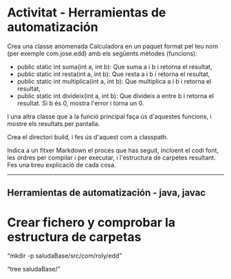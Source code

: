 # Activitat - Herramientas de automatización

Crea una classe anomenada Calculadora en un paquet format pel teu nom (per exemple com.jose.edd) amb els següents mètodes (funcions):

* public static int suma(int a, int b): Que suma a i b i retorna el resultat,
* public static int resta(int a, int b): Que resta a i b i retorna el resultat,
* public static int multiplica(int a, int b): Que multiplica a i b i retorna el resultat,
* public static int divideix(int a, int b): Que divideix a entre b i retorna el resultat. Si b és 0, mostra l'error i torna un 0.

I una altra classe que a la funció principal faça ús d'aquestes funcions, i mostre els resultats per pantalla.

Crea el directori build, i fes ús d'aquest com a classpath.

Indica a un fitxer Markdown el procés que has seguit, incloent el codi font, les ordres per compilar i per executar, i l'estructura de carpetes resultant. Fes una breu explicació de cada cosa.

-----

## Herramientas de automatización - java, javac

# Crear fichero y comprobar la estructura de carpetas
“mkdir -p saludaBase/src/com/roly/edd”

“tree saludaBase/”



